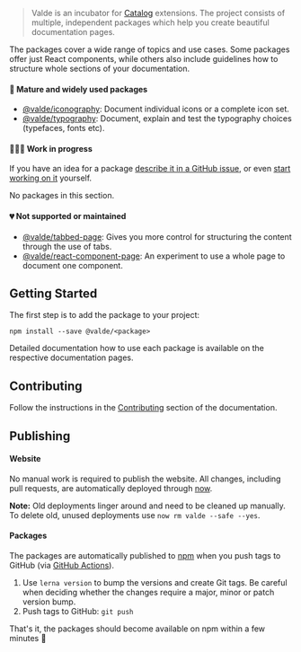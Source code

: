 > Valde is an incubator for [Catalog](https://www.catalog.style) extensions. The project consists of multiple, independent packages which help you create beautiful documentation pages.

The packages cover a wide range of topics and use cases. Some packages offer just React components, while others also include guidelines how to structure whole sections of your documentation.

#### 🎉 Mature and widely used packages

 - [@valde/iconography](/packages/iconography): Document individual icons or a complete icon set.
 - [@valde/typography](/packages/typography): Document, explain and test the typography choices (typefaces, fonts etc).

#### 👷🏽‍♀️ Work in progress

If you have an idea for a package [describe it in a GitHub issue](https://github.com/wereHamster/valde/issues), or even [start working on it](/contributing#create-new-package) yourself.

No packages in this section.

#### 💔 Not supported or maintained

 - [@valde/tabbed-page](/packages/tabbed-page): Gives you more control for structuring the content through the use of tabs.
 - [@valde/react-component-page](/packages/react-component-page): An experiment to use a whole page to document one component.

## Getting Started

The first step is to add the package to your project:

```
npm install --save @valde/<package>
```

Detailed documentation how to use each package is available on the respective documentation pages.

## Contributing

Follow the instructions in the [Contributing](https://valde.caurea.org/#/contributing)  section of the documentation.

## Publishing

#### Website

No manual work is required to publish the website. All changes, including pull requests, are automatically deployed through [now](https://zeit.co/now).

**Note:** Old deployments linger around and need to be cleaned up manually. To delete old, unused deployments use `now rm valde --safe --yes`.

#### Packages

The packages are automatically published to [npm](https://www.npmjs.com/) when you push tags to GitHub (via [GitHub Actions](https://github.com/features/actions)).

 1. Use `lerna version` to bump the versions and create Git tags. Be careful when deciding whether the changes require a major, minor or patch version bump.
 2. Push tags to GitHub: `git push`

That's it, the packages should become available on npm within a few minutes 🍾
